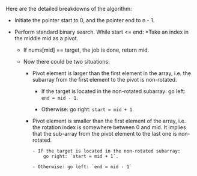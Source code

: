 Here are the detailed breakdowns of the algorithm:

* Initiate the pointer start to 0, and the pointer end to n - 1.
* Perform standard binary search. While start <= end:
  *Take an index in the middle mid as a pivot.

  * If nums[mid] == target, the job is done, return mid.

  * Now there could be two situations:
      * Pivot element is larger than the first element in the array, i.e. the subarray from the first element to the pivot is non-rotated.
          
          - If the target is located in the non-rotated subarray: 
              go left: `end = mid - 1`.
  
          - Otherwise: go right: `start = mid + 1`.
          
      * Pivot element is smaller than the first element of the array, i.e. the rotation index is somewhere between 0 and mid. 
        It implies that the sub-array from the pivot element to the last one is non-rotated.
        
            - If the target is located in the non-rotated subarray: 
                go right: `start = mid + 1`.
                
            - Otherwise: go left: `end = mid - 1`
